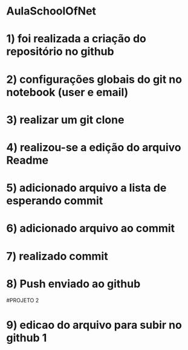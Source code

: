 # AulaSchoolOfNet

# 1) foi realizada a criação do repositório no github
# 2) configurações globais do git no notebook (user e email)
# 3) realizar um git clone
# 4) realizou-se a edição do arquivo Readme
# 5) adicionado arquivo a lista de esperando commit
# 6) adicionado arquivo ao commit
# 7) realizado commit
# 8) Push enviado ao github

#PROJETO 2

# 9) edicao do arquivo para subir no github 1 